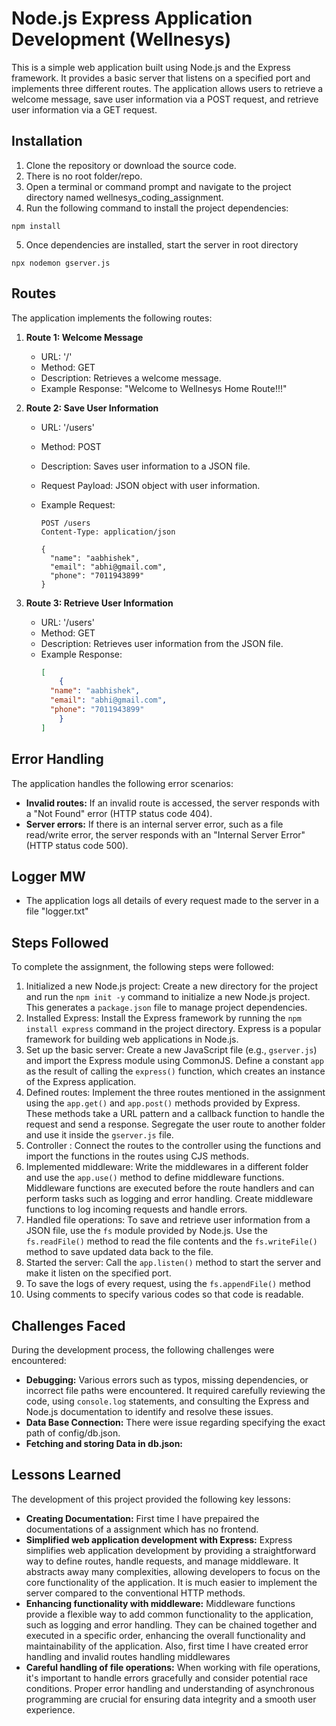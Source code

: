 #  Node.js Express Application Development (Wellnesys)

This is a simple web application built using Node.js and the Express framework. It provides a basic server that listens on a specified port and implements three different routes. The application allows users to retrieve a welcome message, save user information via a POST request, and retrieve user information via a GET request.

## Installation

1. Clone the repository or download the source code.
2. There is no root folder/repo.
3. Open a terminal or command prompt and navigate to the project directory named wellnesys_coding_assignment.
4. Run the following command to install the project dependencies:

```shell
npm install
```
5. Once dependencies are installed, start the server in root directory
```shell
npx nodemon gserver.js
```

## Routes

The application implements the following routes:

1. **Route 1: Welcome Message**

   - URL: '/'
   - Method: GET
   - Description: Retrieves a welcome message.
   - Example Response: "Welcome to Wellnesys Home Route!!!"

2. **Route 2: Save User Information**

   - URL: '/users'
   - Method: POST
   - Description: Saves user information to a JSON file.
   - Request Payload: JSON object with user information.
   - Example Request:

     ```http
     POST /users
     Content-Type: application/json

     {
       "name": "aabhishek",
       "email": "abhi@gmail.com",
       "phone": "7011943899"
     }
     ```

3. **Route 3: Retrieve User Information**

   - URL: '/users'
   - Method: GET
   - Description: Retrieves user information from the JSON file.
   - Example Response:
     ```json
     [
         {
       "name": "aabhishek",
       "email": "abhi@gmail.com",
       "phone": "7011943899"
         }
     ]
     ```

## Error Handling

The application handles the following error scenarios:

- **Invalid routes:** If an invalid route is accessed, the server responds with a "Not Found" error (HTTP status code 404).
- **Server errors:** If there is an internal server error, such as a file read/write error, the server responds with an "Internal Server Error" (HTTP status code 500).

## Logger MW

- The application logs all details of every request made to the server in a file "logger.txt"

## Steps Followed

To complete the assignment, the following steps were followed:

1. Initialized a new Node.js project: Create a new directory for the project and run the `npm init -y` command to initialize a new Node.js project. This generates a `package.json` file to manage project dependencies.
3. Installed Express: Install the Express framework by running the `npm install express` command in the project directory. Express is a popular framework for building web applications in Node.js.
4. Set up the basic server: Create a new JavaScript file (e.g., `gserver.js`) and import the Express module using CommonJS. Define a constant `app` as the result of calling the `express()` function, which creates an instance of the Express application.
5. Defined routes: Implement the three routes mentioned in the assignment using the `app.get()` and `app.post()` methods provided by Express. These methods take a URL pattern and a callback function to handle the request and send a response. Segregate the user route to another folder and use it inside the `gserver.js` file.
6. Controller : Connect the routes to the controller using the functions and import the functions in the routes using CJS methods.
7. Implemented middleware: Write the middlewares in a different folder and use the `app.use()` method to define middleware functions. Middleware functions are executed before the route handlers and can perform tasks such as logging and error handling. Create middleware functions to log incoming requests and handle errors. 
8. Handled file operations: To save and retrieve user information from a JSON file, use the `fs` module provided by Node.js. Use the `fs.readFile()` method to read the file contents and the `fs.writeFile()` method to save updated data back to the file.
9. Started the server: Call the `app.listen()` method to start the server and make it listen on the specified port.
10. To save the logs of every request, using the `fs.appendFile()` method
11. Using comments to specify various codes so that code is readable.

## Challenges Faced

During the development process, the following challenges were encountered:

- **Debugging:** Various errors such as typos, missing dependencies, or incorrect file paths were encountered. It required carefully reviewing the code, using `console.log` statements, and consulting the Express and Node.js documentation to identify and resolve these issues.
- **Data Base Connection:** There were issue regarding specifying the exact path of config/db.json. 
- **Fetching and storing Data in db.json:**

## Lessons Learned

The development of this project provided the following key lessons:

- **Creating Documentation:** First time I have prepaired the documentations of a assignment which has no frontend.
- **Simplified web application development with Express:** Express simplifies web application development by providing a straightforward way to define routes, handle requests, and manage middleware. It abstracts away many complexities, allowing developers to focus on the core functionality of the application. It is much easier to implement the server compared to the conventional HTTP methods.
- **Enhancing functionality with middleware:** Middleware functions provide a flexible way to add common functionality to the application, such as logging and error handling. They can be chained together and executed in a specific order, enhancing the overall functionality and maintainability of the application. Also, first time I have created error handling and invalid routes handling middlewares
- **Careful handling of file operations:** When working with file operations, it's important to handle errors gracefully and consider potential race conditions. Proper error handling and understanding of asynchronous programming are crucial for ensuring data integrity and a smooth user experience.
